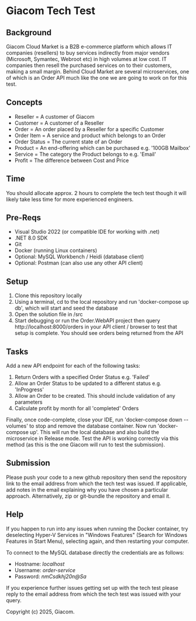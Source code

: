 # Giacom Tech Test

## Background
Giacom Cloud Market is a B2B e-commerce platform which allows IT companies (resellers) to buy services indirectly from major vendors (Microsoft, Symantec, Webroot etc) in high volumes at low cost. IT companies then resell the purchased services on to their customers, making a small margin. Behind Cloud Market are several microservices, one of which is an Order API much like the one we are going to work on for this test.

## Concepts
* Reseller = A customer of Giacom
* Customer = A customer of a Reseller
* Order = An order placed by a Reseller for a specific Customer
* Order Item = A service and product which belongs to an Order
* Order Status = The current state of an Order
* Product = An end-offering which can be purchased e.g. '100GB Mailbox'
* Service = The category the Product belongs to e.g. 'Email'
* Profit = The difference between Cost and Price

## Time
You should allocate approx. 2 hours to complete the tech test though it will likely take less time for more experienced engineers.

## Pre-Reqs
* Visual Studio 2022 (or compatible IDE for working with .net)
* .NET 8.0 SDK
* Git
* Docker (running Linux containers)
* Optional: MySQL Workbench / Heidi (database client)
* Optional: Postman (can also use any other API client)

## Setup
1. Clone this repository locally
2. Using a terminal, cd to the local repository and run 'docker-compose up db', which will start and seed the database
3. Open the solution file in /src
4. Start debugging or run the Order.WebAPI project then query http://localhost:8000/orders in your API client / browser to test that setup is complete. You should see orders being returned from the API
   
## Tasks
Add a new API endpoint for each of the following tasks:
1. Return Orders with a specified Order Status e.g. 'Failed'
2. Allow an Order Status to be updated to a different status e.g. 'InProgress'
3. Allow an Order to be created. This should include validation of any parameters
4. Calculate profit by month for all 'completed' Orders

Finally, once code-complete, close your IDE, run 'docker-compose down --volumes' to stop and remove the database container. Now run 'docker-compose up'. This will run the local database and also build the microservice in Release mode. Test the API is working correctly via this method (as this is the one Giacom will run to test the submission).

## Submission
Please push your code to a new github repository then send the repository link to the email address from which the tech test was issued. If applicable, add notes in the email explaining why you have chosen a particular approach.
Alternatively, zip or git-bundle the repository and email it.

## Help
If you happen to run into any issues when running the Docker container, try deselecting Hyper-V Services in "Windows Features" (Search for Windows Features in Start Menu), selecting again, and then restarting your computer.

To connect to the MySQL database directly the credentials are as follows:
* Hostname: *localhost*
* Username: *order-service*
* Password: *nmCsdkhj20n@Sa*

If you experience further issues getting set up with the tech test please reply to the email address from which the tech test was issued with your query.

Copyright (c) 2025, Giacom.
